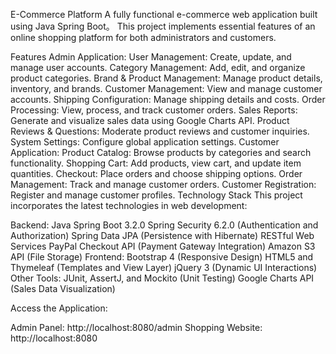 E-Commerce Platform
A fully functional e-commerce web application built using Java Spring Boot。 This project implements essential features of an online shopping platform for both administrators and customers.

Features
Admin Application:
User Management: Create, update, and manage user accounts.
Category Management: Add, edit, and organize product categories.
Brand & Product Management: Manage product details, inventory, and brands.
Customer Management: View and manage customer accounts.
Shipping Configuration: Manage shipping details and costs.
Order Processing: View, process, and track customer orders.
Sales Reports: Generate and visualize sales data using Google Charts API.
Product Reviews & Questions: Moderate product reviews and customer inquiries.
System Settings: Configure global application settings.
Customer Application:
Product Catalog: Browse products by categories and search functionality.
Shopping Cart: Add products, view cart, and update item quantities.
Checkout: Place orders and choose shipping options.
Order Management: Track and manage customer orders.
Customer Registration: Register and manage customer profiles.
Technology Stack
This project incorporates the latest technologies in web development:

Backend:
Java
Spring Boot 3.2.0
Spring Security 6.2.0 (Authentication and Authorization)
Spring Data JPA (Persistence with Hibernate)
RESTful Web Services
PayPal Checkout API (Payment Gateway Integration)
Amazon S3 API (File Storage)
Frontend:
Bootstrap 4 (Responsive Design)
HTML5 and Thymeleaf (Templates and View Layer)
jQuery 3 (Dynamic UI Interactions)
Other Tools:
JUnit, AssertJ, and Mockito (Unit Testing)
Google Charts API (Sales Data Visualization)


Access the Application:

Admin Panel: http://localhost:8080/admin
Shopping Website: http://localhost:8080
